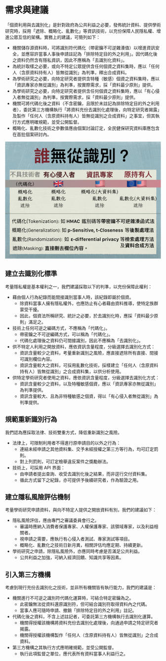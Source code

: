# 需求與建議

「個資利用與去識別化」是針對政府為公共利益之必要，發佈統計資料、提供學術研究時，採用「遮除、概略化、亂數化」等資訊技術，以充份保障人民隱私權、增進公眾互信的架構。實務上的建議，可簡列如下：

* 機關儲存源資料時，可將識別符代碼化（帶密鑰不可逆雜湊值）以增進資訊安全，並應容許當事人事後申請註記為「排除特定目的外之利用」。因代碼化後之資料仍然含有隱私資訊，因此不應稱為「去識別化資料」。
* 為統計取樣之必要，或向不特定公眾提供含任何個資之資料集時，應以「任何人（含原資料持有人）皆無從識別」為判準，釋出合成資料。
* 為學術研究之必要，向特定研究者提供含特種（敏感）個資之資料集時，應以「資訊專家亦無從識別」為判準，按實際需求，採「資料最少原則」提供。
* 為學術研究之必要，向特定研究者提供含任何個資之資料集時，應以「有心侵入者無從識別」為判準，按實際需求，採「資料最少原則」提供。
* 機關可將代碼化後之資料（不含密鑰，且限於未註記為排除特定目的外之利用者），委託第三方機構執行「將資料充份去識別化處理後，向特定研究者揭露」及製作「任何人（含原資料持有人）皆無從識別之合成資料」之事宜，但其執行方式應明確規範，並受公開監督。
* 概略化、亂數化技術之參數值應由個案討論訂定，全民健保研究資料庫應包含在首批個案研討內。

![2015/07/11 現行技術一覽](techniques.jpg)

## 建立去識別化標準

考量隱私權是基本權利之一，我們建議採取以下的判準，以充份保障此權利：

* 藉由個人行為紀錄而能間接識別當事人時，該紀錄即屬於個資。
  * 除資料當事人擁有隱私權外，也應防止有心者藉由資料推導，使特定族群蒙受干擾。
  * 因此，個資法所稱研究、統計之必要，於去識別化時，應採「資料最少原則」滿足之。
* 技術上任何可逆之編碼方式，不應稱為「代碼化」。
  * 帶密鑰之不可逆編碼方式，可以稱為「代碼化」。
  * 代碼化處理後之資料仍可間接識別，因此不應稱為「去識別化」。
* 供不特定人利用之開放資料，應依資訊含量程度，分級選擇去識別化方式：
  * 資訊含量較少之資料，考量重新識別之風險，應直接遮除所有直接、間接可識別欄位內容。
  * 資訊含量較大之資料，可採用亂數化技術，採樣建立「任何人（含原資料持有人）皆無從識別」之合成資料集，以供分析使用。
* 供特定學術研究者使用之資料，應依資訊含量程度，分級選擇去識別化方式：
  * 資訊含量較少之資料，以及特種敏感個資，應以「資訊專家亦無從識別」為判準提供。
  * 資訊含量較大、且為非特種敏感之個資，得以「有心侵入者無從識別」為判準提供。

## 規範重新識別行為

我們認為應採取法律、技術雙重方式，降低重新識別之風險。

* 法律上，可限制利用者不得進行原申請目的以外之行為：
  * 連結未經申請之其他資料集、交予未經授權之第三方等行為，均可訂定罰則。
  * 對上列罰則，可訂定檢舉違反案件之獎勵辦法。
* 技術上，可採用 API 界面：
  * 由申請者提出查詢、收受去識別化後之結果，而非逕行交付資料集。
  * 循此方式留下之紀錄，亦可提供予後續研究者，作為驗證之用。

## 建立隱私風險評估機制

考量學術研究申請資料，與向不特定人提供之開放資料有別，我們的建議如下：

* 隱私風險評估，應由專門之審議委員會行之。
  * 審議時應納入消費者保護專家、人權保護專家、該領域專家，以及利益相關者。
  * 視申請之需要，應執行有心侵入者測試、專家測試等項目。
  * 概略化、亂數化之技術日新月異，相關評估均應定期、持續更新。
* 學術研究之申請，除隱私風險外，亦應同時考慮是否滿足公共利益。
  * 公共利益之加強，可納入經濟回饋、知識共享等因素。

## 引入第三方機構

考慮到現行充份去識別化之技術，並非所有機關皆有執行能力，我們的建議是：

* 機關進行不可逆之識別符代碼化運算時，可結合特定密鑰為之。
  * 此密鑰無法從資料還原識別符，但可結合識別符取得資料內之代碼。
  * 當事人應可隨時申請、撤銷「排除特定目的外之利用」註記。
* 代碼化後之資料，不含上述註記者，可委託第三方機構執行去識別化運算。
  * 機關得授權該機構將資料充份去識別化處理後，向通過申請之特定研究者揭露。
  * 機關得授權該機構製作「任何人（含原資料持有人）皆無從識別」之合成資料。
* 第三方機構之其執行方式應明確規範，並受公開監督。
  * 執行此項監督之單位，應代表所有資料當事人利益行之。
